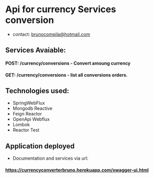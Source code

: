 # Api for currency Services conversion 
- contact: brunocompila@hotmail.com

## Services Avaiable:
#### POST: /currency/conversions - Convert amoung currency
#### GET: /currency/conversions - list all conversions orders.
>
## Technologies used:
- SpringWebFlux
- Mongodb Reactive
- Feign Reactor
- OpenApi Webflux
- Lombok
- Reactor Test
>
## Application deployed 
- Documentation and services via url:
####
#### https://currencyconverterbruno.herokuapp.com/swagger-ui.html
